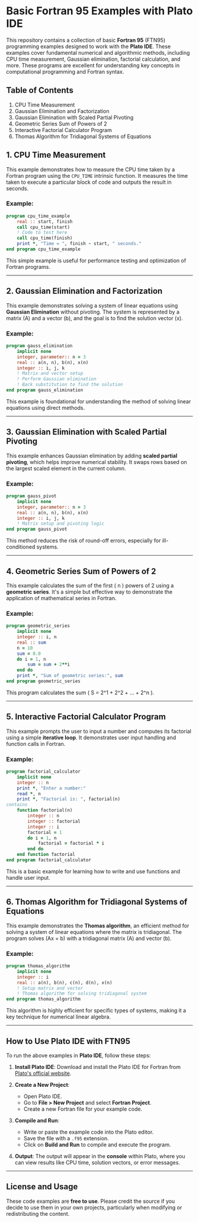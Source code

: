 # Basic Fortran 95 Examples with Plato IDE

This repository contains a collection of basic **Fortran 95** (FTN95) programming examples designed to work with the **Plato IDE**. These examples cover fundamental numerical and algorithmic methods, including CPU time measurement, Gaussian elimination, factorial calculation, and more. These programs are excellent for understanding key concepts in computational programming and Fortran syntax.

## Table of Contents

1. CPU Time Measurement
2. Gaussian Elimination and Factorization
3. Gaussian Elimination with Scaled Partial Pivoting
4. Geometric Series Sum of Powers of 2
5. Interactive Factorial Calculator Program
6. Thomas Algorithm for Tridiagonal Systems of Equations

## 1. CPU Time Measurement

This example demonstrates how to measure the CPU time taken by a Fortran program using the `CPU_TIME` intrinsic function. It measures the time taken to execute a particular block of code and outputs the result in seconds.

### Example:
```fortran
program cpu_time_example
    real :: start, finish
    call cpu_time(start)
    ! Code to test here
    call cpu_time(finish)
    print *, "Time = ", finish - start, " seconds."
end program cpu_time_example
```

This simple example is useful for performance testing and optimization of Fortran programs.

---

## 2. Gaussian Elimination and Factorization

This example demonstrates solving a system of linear equations using **Gaussian Elimination** without pivoting. The system is represented by a matrix \(A\) and a vector \(b\), and the goal is to find the solution vector \(x\).

### Example:
```fortran
program gauss_elimination
    implicit none
    integer, parameter:: n = 3
    real :: a(n, n), b(n), x(n)
    integer :: i, j, k
    ! Matrix and vector setup
    ! Perform Gaussian elimination
    ! Back substitution to find the solution
end program gauss_elimination
```

This example is foundational for understanding the method of solving linear equations using direct methods.

---

## 3. Gaussian Elimination with Scaled Partial Pivoting

This example enhances Gaussian elimination by adding **scaled partial pivoting**, which helps improve numerical stability. It swaps rows based on the largest scaled element in the current column.

### Example:
```fortran
program gauss_pivot
    implicit none
    integer, parameter:: n = 3
    real :: a(n, n), b(n), x(n)
    integer :: i, j, k
    ! Matrix setup and pivoting logic
end program gauss_pivot
```

This method reduces the risk of round-off errors, especially for ill-conditioned systems.

---

## 4. Geometric Series Sum of Powers of 2

This example calculates the sum of the first \( n \) powers of 2 using a **geometric series**. It's a simple but effective way to demonstrate the application of mathematical series in Fortran.

### Example:
```fortran
program geometric_series
    implicit none
    integer :: i, n
    real :: sum
    n = 10
    sum = 0.0
    do i = 1, n
        sum = sum + 2**i
    end do
    print *, "Sum of geometric series:", sum
end program geometric_series
```

This program calculates the sum \( S = 2^1 + 2^2 + ... + 2^n \).

---

## 5. Interactive Factorial Calculator Program

This example prompts the user to input a number and computes its factorial using a simple **iterative loop**. It demonstrates user input handling and function calls in Fortran.

### Example:
```fortran
program factorial_calculator
    implicit none
    integer :: n
    print *, "Enter a number:"
    read *, n
    print *, "Factorial is: ", factorial(n)
contains
    function factorial(n)
        integer :: n
        integer :: factorial
        integer :: i
        factorial = 1
        do i = 1, n
            factorial = factorial * i
        end do
    end function factorial
end program factorial_calculator
```

This is a basic example for learning how to write and use functions and handle user input.

---

## 6. Thomas Algorithm for Tridiagonal Systems of Equations

This example demonstrates the **Thomas algorithm**, an efficient method for solving a system of linear equations where the matrix is tridiagonal. The program solves \(Ax = b\) with a tridiagonal matrix \(A\) and vector \(b\).

### Example:
```fortran
program thomas_algorithm
    implicit none
    integer :: i
    real :: a(n), b(n), c(n), d(n), x(n)
    ! Setup matrix and vector
    ! Thomas algorithm for solving tridiagonal system
end program thomas_algorithm
```

This algorithm is highly efficient for specific types of systems, making it a key technique for numerical linear algebra.

---

## How to Use Plato IDE with FTN95

To run the above examples in **Plato IDE**, follow these steps:

1. **Install Plato IDE**: Download and install the Plato IDE for Fortran from [Plato's official website](http://www.platofortran.com).
   
2. **Create a New Project**:
   - Open Plato IDE.
   - Go to **File > New Project** and select **Fortran Project**.
   - Create a new Fortran file for your example code.

3. **Compile and Run**:
   - Write or paste the example code into the Plato editor.
   - Save the file with a `.f95` extension.
   - Click on **Build and Run** to compile and execute the program.

4. **Output**: The output will appear in the **console** within Plato, where you can view results like CPU time, solution vectors, or error messages.

---

## License and Usage

These code examples are **free to use**. Please credit the source if you decide to use them in your own projects, particularly when modifying or redistributing the content.
